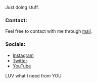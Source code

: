 Just doing stuff.

### Contact:
Feel free to contact with me through <a href="mailto:silvasidney721@gmail.com">mail</a>.

### Socials:

- [Instagram](https://instagram.com/sidney_sbo?igshid=ZGUzMzM3NWJiOQ==)
- [Twitter](https://twitter.com/SidneySilvaBra1)
- [YouTube](https://www.youtube.com/@sidney_sbo)

LUV what I need from YOU 





